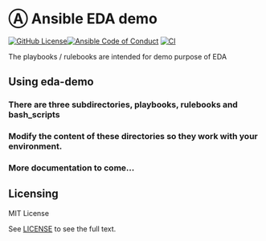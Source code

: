 # Ⓐ Ansible EDA demo


[![GitHub License](https://img.shields.io/github/license/daleroux/eda-demo)](https://github.com/daleroux/eda-demo/blob/main/LICENSE)[![Ansible Code of Conduct](https://img.shields.io/badge/Code%20of%20Conduct-Ansible-silver.svg)](https://docs.ansible.com/ansible/latest/community/code_of_conduct.html)
[![CI](https://github.com/daleroux/eda-demo/actions/workflows/main.yml/badge.svg)](https://github.com/daleroux/eda-demo/actions/workflows/main.yml)

The playbooks / rulebooks are intended for demo purpose of EDA

<!-- TODO| ## Code of Conduct

We follow the [Ansible Code of Conduct](https://docs.ansible.com/ansible/devel/community/code_of_conduct.html) in all our interactions within this project.

If you encounter abusive behavior, please refer to the [policy violations](https://docs.ansible.com/ansible/devel/community/code_of_conduct.html#policy-violations) section of the Code for information on how to raise a complaint.
-->

<!-- TODO| ## Maintenance

The current maintainers are listed in the [CODEOWNERS](https://github.com/daleroux/eda-demo/.github/CODEOWNERS)) file. If you have questions or need help, feel free to mention them in the proposals.

To learn how to maintain / become a maintainer of this collection, refer to the [Maintainer guidelines](MAINTAINING.md).
-->

<!-- TODO| ## Tested with Ansible
List the versions of Ansible the collection has been tested with.e
Must match what is in galaxy.yml.
-->

<!-- TODO| ## External requirements
List any external resources the collection depends on, for example minimum versions of an OS, libraries, or utilities.
Do not list other Ansible collections here.
-->

<!-- TODO| ## Supported connections (Optional)
If your collection supports only specific connection types (such as HTTPAPI, netconf, or others), list them here.
-->

<!-- TODO| ## Included content
Galaxy will eventually list the module docs within the UI, but until that is ready, you may need to either describe your plugins etc here, or point to an external docsite to cover that information.
-->

## Using eda-demo

### There are three subdirectories, playbooks, rulebooks and bash_scripts
### Modify the content of these directories so they work with your environment.
### More documentation to come...

## Licensing

MIT License

See [LICENSE](https://spdx.org/licenses/MIT.html) to see the full text.
